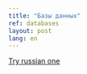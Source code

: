 ```yaml
---
title: "Базы данных"
ref: databases
layout: post
lang: en
---
```


[Try russian one](/code/2016/05/03/базы-данных.md)

